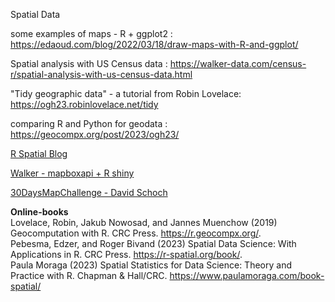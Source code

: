 Spatial Data

some examples of maps - R + ggplot2 : https://edaoud.com/blog/2022/03/18/draw-maps-with-R-and-ggplot/

Spatial analysis with US Census data : https://walker-data.com/census-r/spatial-analysis-with-us-census-data.html  

"Tidy geographic data" - a tutorial from Robin Lovelace: https://ogh23.robinlovelace.net/tidy

comparing R and Python for geodata : https://geocompx.org/post/2023/ogh23/ 

[R Spatial Blog](https://r-spatial.org/about/)

[Walker - mapboxapi + R shiny](https://github.com/walkerke/mapboxapi#example-1-building-a-routing-app-with-shiny-and-mb_directions)

[30DaysMapChallenge - David Schoch](https://github.com/schochastics/30DayMapChallenge)

**Online-books**  
Lovelace, Robin, Jakub Nowosad, and Jannes Muenchow (2019) Geocomputation with R. CRC Press. https://r.geocompx.org/.  
Pebesma, Edzer, and Roger Bivand (2023) Spatial Data Science: With Applications in R. CRC Press. https://r-spatial.org/book/.   
Paula Moraga (2023) Spatial Statistics for Data Science: Theory and Practice with R. Chapman & Hall/CRC. https://www.paulamoraga.com/book-spatial/  

